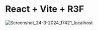# React + Vite + R3F




![Screenshot_24-3-2024_17421_localhost](https://github.com/Petsamuel/R3F-Cars/assets/65086865/8f053dac-15a6-4889-967e-3f8d39c3810d)
